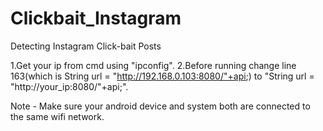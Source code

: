 # Clickbait_Instagram
Detecting Instagram Click-bait Posts

1.Get your ip from cmd using "ipconfig".
2.Before running change line 163(which is String url = "http://192.168.0.103:8080/"+api;) to "String url = "http://your_ip:8080/"+api;".

Note - Make sure your android device and system both are connected to the same wifi network.
